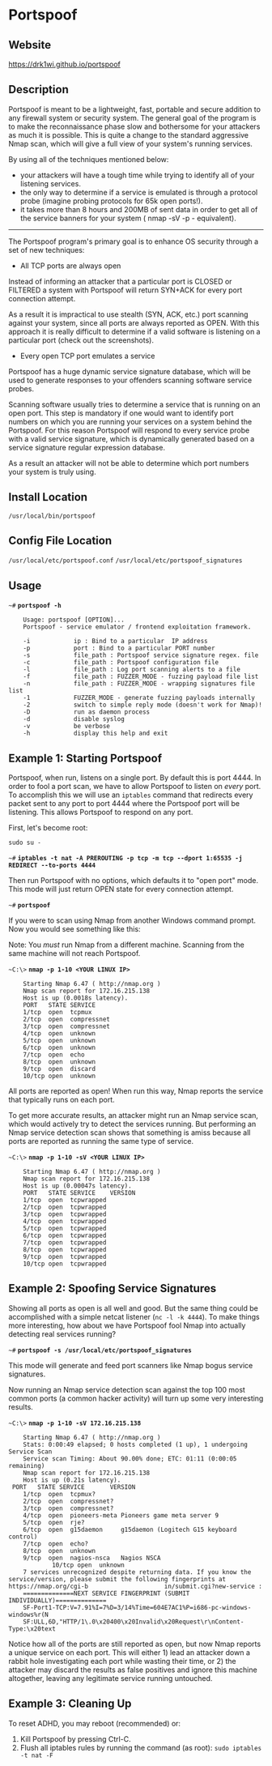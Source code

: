 Portspoof
=========

Website
-------

<https://drk1wi.github.io/portspoof>

Description
-----------

Portspoof is meant to be a lightweight, fast, portable and secure addition to any firewall system or security system. The general goal of the program is to make the reconnaissance phase slow and bothersome for your attackers as much it is possible. This is quite a change to the standard aggressive Nmap scan, which will give a full view of your system's running services.

By using all of the techniques mentioned below:

* your attackers will have a tough time while trying to identify all of your listening services.
* the only way to determine if a service is emulated is through a protocol probe (imagine probing protocols for 65k open ports!).
* it takes more than 8 hours and 200MB of sent data in order to get all of the service banners for your system ( nmap -sV -p - equivalent).

---

The Portspoof program's primary goal is to enhance OS security through a set of new techniques:

* All TCP ports are always open

Instead of informing an attacker that a particular port is CLOSED or FILTERED a system with Portspoof will return SYN+ACK for every port connection attempt.

As a result it is impractical to use stealth (SYN, ACK, etc.) port scanning against your system, since all ports are always reported as OPEN. With this approach it is really difficult to determine if a valid software is listening on a particular port (check out the screenshots).

* Every open TCP port emulates a service

Portspoof has a huge dynamic service signature database, which will be used to generate responses to your offenders scanning software service probes.

Scanning software usually tries to determine a service that is running on an open port. This step is mandatory if one would want to identify port numbers on which you are running your services on a system behind the Portspoof. For this reason Portspoof will respond to every service probe with a valid service signature, which is dynamically generated based on a service signature regular expression database.

As a result an attacker will not be able to determine which port numbers your system is truly using.

Install Location
----------------

`/usr/local/bin/portspoof`

Config File Location
--------------------

`/usr/local/etc/portspoof.conf`
`/usr/local/etc/portspoof_signatures`

Usage
-----

`~#` **`portspoof -h`**

        Usage: portspoof [OPTION]...
        Portspoof - service emulator / frontend exploitation framework.

        -i			  ip : Bind to a particular  IP address
        -p			  port : Bind to a particular PORT number
        -s			  file_path : Portspoof service signature regex. file
        -c			  file_path : Portspoof configuration file
        -l			  file_path : Log port scanning alerts to a file
        -f			  file_path : FUZZER_MODE - fuzzing payload file list
        -n			  file_path : FUZZER_MODE - wrapping signatures file list
        -1			  FUZZER_MODE - generate fuzzing payloads internally
        -2			  switch to simple reply mode (doesn't work for Nmap)!
        -D			  run as daemon process
        -d			  disable syslog
        -v			  be verbose
        -h			  display this help and exit



Example 1: Starting Portspoof
-----------------------------

Portspoof, when run, listens on a single port. By default this is port 4444. In order to fool a port scan, we have to allow Portspoof to listen on *every* port. To accomplish this we will use an `iptables` command that redirects every packet sent to any port to port 4444 where the Portspoof port will be listening. This allows Portspoof to respond on any port.

First, let's become root:

`sudo su -`

`~#` **`iptables -t nat -A PREROUTING -p tcp -m tcp --dport 1:65535 -j REDIRECT --to-ports 4444`**

Then run Portspoof with no options, which defaults it to "open port" mode. This mode will just return OPEN state for every connection attempt.

`~#` **`portspoof`**

If you were to scan using Nmap from another Windows command prompt. Now you would see something like this:

Note: You *must* run Nmap from a different machine. Scanning from the same machine will not reach Portspoof.

`~C:\>` **`nmap -p 1-10 <YOUR LINUX IP>`**

        Starting Nmap 6.47 ( http://nmap.org )
        Nmap scan report for 172.16.215.138
        Host is up (0.0018s latency).
        PORT   STATE SERVICE
        1/tcp  open  tcpmux
        2/tcp  open  compressnet
        3/tcp  open  compressnet
        4/tcp  open  unknown
        5/tcp  open  unknown
        6/tcp  open  unknown
        7/tcp  open  echo
        8/tcp  open  unknown
        9/tcp  open  discard
        10/tcp open  unknown
   

All ports are reported as open! When run this way, Nmap reports the service that typically runs on each port.

To get more accurate results, an attacker might run an Nmap service scan, which would actively try to detect the services running. But performing an Nmap service detection scan shows that something is amiss because all ports are reported as running the same type of service.

`~C:\>` **`nmap -p 1-10 -sV <YOUR LINUX IP>`**

        Starting Nmap 6.47 ( http://nmap.org )
        Nmap scan report for 172.16.215.138
        Host is up (0.00047s latency).
        PORT   STATE SERVICE    VERSION
        1/tcp  open  tcpwrapped
        2/tcp  open  tcpwrapped
        3/tcp  open  tcpwrapped
        4/tcp  open  tcpwrapped
        5/tcp  open  tcpwrapped
        6/tcp  open  tcpwrapped
        7/tcp  open  tcpwrapped
        8/tcp  open  tcpwrapped
        9/tcp  open  tcpwrapped
        10/tcp open  tcpwrapped


Example 2: Spoofing Service Signatures
--------------------------------------

Showing all ports as open is all well and good. But the same thing could be accomplished with a simple netcat listener (`nc -l -k 4444`). To make things more interesting, how about we have Portspoof fool Nmap into actually detecting real services running?

`~#` **`portspoof -s /usr/local/etc/portspoof_signatures`**

This mode will generate and feed port scanners like Nmap bogus service signatures.

Now running an Nmap service detection scan against the top 100 most common ports (a common hacker activity) will turn up some very interesting results.

`~C:\>` **`nmap -p 1-10 -sV 172.16.215.138`**

        Starting Nmap 6.47 ( http://nmap.org )
        Stats: 0:00:49 elapsed; 0 hosts completed (1 up), 1 undergoing Service Scan
        Service scan Timing: About 90.00% done; ETC: 01:11 (0:00:05 remaining)
        Nmap scan report for 172.16.215.138
        Host is up (0.21s latency).
     PORT   STATE SERVICE       VERSION
        1/tcp  open  tcpmux?
        2/tcp  open  compressnet?
        3/tcp  open  compressnet?
        4/tcp  open  pioneers-meta Pioneers game meta server 9
        5/tcp  open  rje?
        6/tcp  open  g15daemon     g15daemon (Logitech G15 keyboard control)
        7/tcp  open  echo?
        8/tcp  open  unknown
        9/tcp  open  nagios-nsca   Nagios NSCA
                10/tcp open  unknown
        7 services unrecognized despite returning data. If you know the service/version, please submit the following fingerprints at https://nmap.org/cgi-b                     in/submit.cgi?new-service :
        ==============NEXT SERVICE FINGERPRINT (SUBMIT INDIVIDUALLY)==============
        SF-Port1-TCP:V=7.91%I=7%D=3/14%Time=604E7AC1%P=i686-pc-windows-windows%r(N
        SF:ULL,6D,"HTTP/1\.0\x20400\x20Invalid\x20Request\r\nContent-Type:\x20text

Notice how all of the ports are still reported as open, but now Nmap reports a unique service on each port. This will either 1) lead an attacker down a rabbit hole investigating each port while wasting their time, or 2) the attacker may discard the results as false positives and ignore this machine altogether, leaving any legitimate service running untouched.

Example 3: Cleaning Up
----------------------

To reset ADHD, you may reboot (recommended) or:

1. Kill Portspoof by pressing Ctrl-C.
2. Flush all iptables rules by running the command (as root): `sudo iptables -t nat -F`
